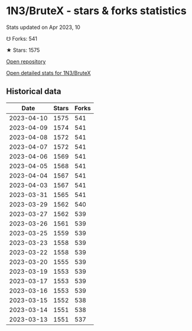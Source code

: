 # 1N3/BruteX - stars & forks statistics

Stats updated on Apr 2023, 10

☋ Forks: 541

★ Stars: 1575

[Open repository](https://github.com/1N3/BruteX)

[Open detailed stats for 1N3/BruteX](https://reviewgithub.com/rep/1N3/BruteX)

## Historical data
| Date | Stars | Forks |
|------|-------|-------|
| 2023-04-10 | 1575 | 541 | 
| 2023-04-09 | 1574 | 541 | 
| 2023-04-08 | 1572 | 541 | 
| 2023-04-07 | 1572 | 541 | 
| 2023-04-06 | 1569 | 541 | 
| 2023-04-05 | 1568 | 541 | 
| 2023-04-04 | 1567 | 541 | 
| 2023-04-03 | 1567 | 541 | 
| 2023-03-31 | 1565 | 541 | 
| 2023-03-29 | 1562 | 540 | 
| 2023-03-27 | 1562 | 539 | 
| 2023-03-26 | 1561 | 539 | 
| 2023-03-25 | 1559 | 539 | 
| 2023-03-23 | 1558 | 539 | 
| 2023-03-22 | 1558 | 539 | 
| 2023-03-20 | 1555 | 539 | 
| 2023-03-19 | 1553 | 539 | 
| 2023-03-17 | 1553 | 539 | 
| 2023-03-16 | 1553 | 539 | 
| 2023-03-15 | 1552 | 538 | 
| 2023-03-14 | 1551 | 538 | 
| 2023-03-13 | 1551 | 537 | 

